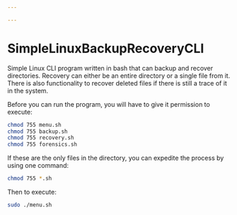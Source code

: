 ```yaml
---

---
```

# SimpleLinuxBackupRecoveryCLI
Simple Linux CLI program written in bash that can backup and recover directories. Recovery can either be an entire directory or a single file from it. There is also functionality to recover deleted files if there is still a trace of it in the system.

Before you can run the program, you will have to give it permission to execute:
```bash
chmod 755 menu.sh
chmod 755 backup.sh
chmod 755 recovery.sh
chmod 755 forensics.sh
```
If these are the only files in the directory, you can expedite the process by using one command:
```bash
chmod 755 *.sh
```

Then to execute:
```bash
sudo ./menu.sh
```
